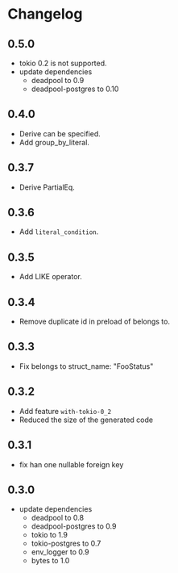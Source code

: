 # Changelog

## 0.5.0

- tokio 0.2 is not supported.
- update dependencies
    - deadpool to 0.9
    - deadpool-postgres to 0.10

## 0.4.0

- Derive can be specified.
- Add group_by_literal.

## 0.3.7

- Derive PartialEq.

## 0.3.6

- Add `literal_condition`.

## 0.3.5

- Add LIKE operator.

## 0.3.4

- Remove duplicate id in preload of belongs to.

## 0.3.3

- Fix belongs to struct_name: "FooStatus"

## 0.3.2

- Add feature `with-tokio-0_2`
- Reduced the size of the generated code

## 0.3.1

- fix han one nullable foreign key

## 0.3.0

- update dependencies
    - deadpool to 0.8
    - deadpool-postgres to 0.9
    - tokio to 1.9
    - tokio-postgres to 0.7
    - env_logger to 0.9
    - bytes to 1.0
